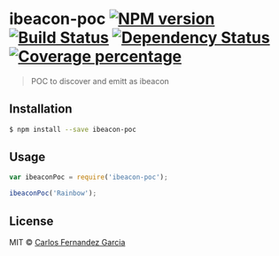 # ibeacon-poc [![NPM version][npm-image]][npm-url] [![Build Status][travis-image]][travis-url] [![Dependency Status][daviddm-image]][daviddm-url] [![Coverage percentage][coveralls-image]][coveralls-url]
> POC to discover and emitt as ibeacon

## Installation

```sh
$ npm install --save ibeacon-poc
```

## Usage

```js
var ibeaconPoc = require('ibeacon-poc');

ibeaconPoc('Rainbow');
```
## License

MIT © [Carlos Fernandez Garcia](https://github.com/carlosvillademor/ibeacon)


[npm-image]: https://badge.fury.io/js/ibeacon-poc.svg
[npm-url]: https://npmjs.org/package/ibeacon-poc
[travis-image]: https://travis-ci.org/carlosvillademor/ibeacon-poc.svg?branch=master
[travis-url]: https://travis-ci.org/carlosvillademor/ibeacon-poc
[daviddm-image]: https://david-dm.org/carlosvillademor/ibeacon-poc.svg?theme=shields.io
[daviddm-url]: https://david-dm.org/carlosvillademor/ibeacon-poc
[coveralls-image]: https://coveralls.io/repos/carlosvillademor/ibeacon-poc/badge.svg
[coveralls-url]: https://coveralls.io/r/carlosvillademor/ibeacon-poc
